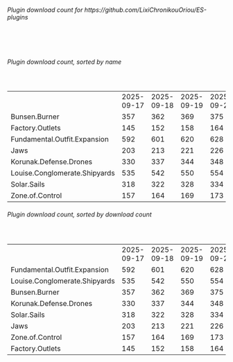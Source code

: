 <h6>Plugin download count for https://github.com/LixiChronikouOriou/ES-plugins</h6><br>
<br>
<h6>Plugin download count, sorted by name</h6><sub><sup><br>
<table>
	<tr>
		<td></td>
		<td>2025-09-17</td>
		<td>2025-09-18</td>
		<td>2025-09-19</td>
		<td>2025-09-20</td>
		<td>2025-09-21</td>
		<td>2025-09-22</td>
		<td>2025-09-23</td>
		<td>today +</td>
	</tr>
	<tr>
		<td>Bunsen.Burner</td>
		<td>357</td>
		<td>362</td>
		<td>369</td>
		<td>375</td>
		<td>384</td>
		<td>390</td>
		<td>393</td>
		<td>+ 3</td>
	</tr>
	<tr>
		<td>Factory.Outlets</td>
		<td>145</td>
		<td>152</td>
		<td>158</td>
		<td>164</td>
		<td>175</td>
		<td>180</td>
		<td>185</td>
		<td>+ 5</td>
	</tr>
	<tr>
		<td>Fundamental.Outfit.Expansion</td>
		<td>592</td>
		<td>601</td>
		<td>620</td>
		<td>628</td>
		<td>642</td>
		<td>649</td>
		<td>654</td>
		<td>+ 5</td>
	</tr>
	<tr>
		<td>Jaws</td>
		<td>203</td>
		<td>213</td>
		<td>221</td>
		<td>226</td>
		<td>234</td>
		<td>239</td>
		<td>244</td>
		<td>+ 5</td>
	</tr>
	<tr>
		<td>Korunak.Defense.Drones</td>
		<td>330</td>
		<td>337</td>
		<td>344</td>
		<td>348</td>
		<td>360</td>
		<td>365</td>
		<td>368</td>
		<td>+ 3</td>
	</tr>
	<tr>
		<td>Louise.Conglomerate.Shipyards</td>
		<td>535</td>
		<td>542</td>
		<td>550</td>
		<td>554</td>
		<td>568</td>
		<td>574</td>
		<td>577</td>
		<td>+ 3</td>
	</tr>
	<tr>
		<td>Solar.Sails</td>
		<td>318</td>
		<td>322</td>
		<td>328</td>
		<td>334</td>
		<td>343</td>
		<td>348</td>
		<td>353</td>
		<td>+ 5</td>
	</tr>
	<tr>
		<td>Zone.of.Control</td>
		<td>157</td>
		<td>164</td>
		<td>169</td>
		<td>173</td>
		<td>180</td>
		<td>186</td>
		<td>191</td>
		<td>+ 5</td>
	</tr>
</table>
</sub></sup>
<h6>Plugin download count, sorted by download count</h6><sub><sup><br>
<table>
	<tr>
		<td></td>
		<td>2025-09-17</td>
		<td>2025-09-18</td>
		<td>2025-09-19</td>
		<td>2025-09-20</td>
		<td>2025-09-21</td>
		<td>2025-09-22</td>
		<td>2025-09-23</td>
		<td>today +</td>
	</tr>
	<tr>
		<td>Fundamental.Outfit.Expansion</td>
		<td>592</td>
		<td>601</td>
		<td>620</td>
		<td>628</td>
		<td>642</td>
		<td>649</td>
		<td>654</td>
		<td>+ 5</td>
	</tr>
	<tr>
		<td>Louise.Conglomerate.Shipyards</td>
		<td>535</td>
		<td>542</td>
		<td>550</td>
		<td>554</td>
		<td>568</td>
		<td>574</td>
		<td>577</td>
		<td>+ 3</td>
	</tr>
	<tr>
		<td>Bunsen.Burner</td>
		<td>357</td>
		<td>362</td>
		<td>369</td>
		<td>375</td>
		<td>384</td>
		<td>390</td>
		<td>393</td>
		<td>+ 3</td>
	</tr>
	<tr>
		<td>Korunak.Defense.Drones</td>
		<td>330</td>
		<td>337</td>
		<td>344</td>
		<td>348</td>
		<td>360</td>
		<td>365</td>
		<td>368</td>
		<td>+ 3</td>
	</tr>
	<tr>
		<td>Solar.Sails</td>
		<td>318</td>
		<td>322</td>
		<td>328</td>
		<td>334</td>
		<td>343</td>
		<td>348</td>
		<td>353</td>
		<td>+ 5</td>
	</tr>
	<tr>
		<td>Jaws</td>
		<td>203</td>
		<td>213</td>
		<td>221</td>
		<td>226</td>
		<td>234</td>
		<td>239</td>
		<td>244</td>
		<td>+ 5</td>
	</tr>
	<tr>
		<td>Zone.of.Control</td>
		<td>157</td>
		<td>164</td>
		<td>169</td>
		<td>173</td>
		<td>180</td>
		<td>186</td>
		<td>191</td>
		<td>+ 5</td>
	</tr>
	<tr>
		<td>Factory.Outlets</td>
		<td>145</td>
		<td>152</td>
		<td>158</td>
		<td>164</td>
		<td>175</td>
		<td>180</td>
		<td>185</td>
		<td>+ 5</td>
	</tr>
</table>
</sub></sup>
